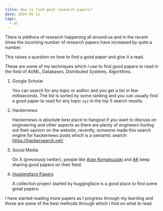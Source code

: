 ```yaml
---
title: How to find good research papers?
date: 2024-05-11
tags:
  - ml
---
```


There is plethora of research happening all around us and in the recent times
the incoming number of research papers have increased by quite a number.

This raises a question on how to find a good paper and give it a read.


These are some of my techniques which I use to find good papers to read in the
field of AI/ML, Databases, Distributed Systems, Algorithms.

1.  Google Scholar <br />

    You can search for any topic or author and you get a list in few
    milliseconds. The list is sorted by some ranking and you can usually find a
    good paper to read for any topic `xyz` in the top 5 search results.

2.  Hackernews <br />

    Hackernews is absolute best place to hangout if you want to discuss on
    engineering and other aspects as there are plenty of engineers hurling out
    their opinion on the website, recently, someone made this search engine for
    hackernews posts which is a semantic search: <https://hackersearch.net/>

3.  Social Media <br />

    On X (previously twitter), people like [Aran Komatsuzaki](https://twitter.com/arankomatsuzaki) and [AK](https://twitter.com/_akhaliq) keep sharing
    good papers on their feed.

4.  [Huggingface Papers](https://huggingface.co/papers) <br />

    A collection project started by huggingface is a good place to find some
    great papers.

I have started reading more papers as I progress through my learning and these
are some of the best methods through which I find on what to read.
